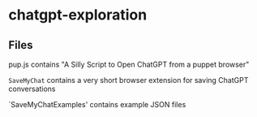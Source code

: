 # chatgpt-exploration
 
## Files
pup.js contains "A Silly Script to Open ChatGPT from a puppet browser"

`SaveMyChat` contains a very short browser extension for saving ChatGPT conversations

`SaveMyChatExamples' contains example JSON files